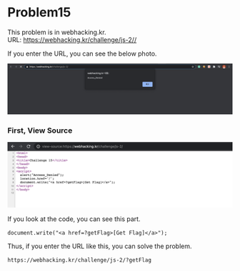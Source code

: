 Problem15
===========   

This problem is in webhacking.kr.   
URL: <https://webhacking.kr/challenge/js-2//>   
 
If you enter the URL, you can see the below photo.   
      
<img src="./image/1.png"/> 

### First, View Source   
   
<img src="./image/2.png"/>   
    
If you look at the code, you can see this part.
    
```    
document.write("<a href=?getFlag>[Get Flag]</a>");    
```    

Thus, if you enter the URL like this, you can solve the problem.   
   
```  
https://webhacking.kr/challenge/js-2/?getFlag   
```    
    

